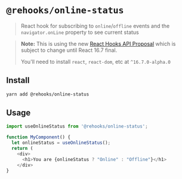# `@rehooks/online-status`

> React hook for subscribing to `online`/`offline` events and the `navigator.onLine` property to see current status

> **Note:** This is using the new [React Hooks API Proposal](https://reactjs.org/docs/hooks-intro.html)
> which is subject to change until React 16.7 final.
>
> You'll need to install `react`, `react-dom`, etc at `^16.7.0-alpha.0`

## Install

```sh
yarn add @rehooks/online-status
```

## Usage

```js
import useOnlineStatus from '@rehooks/online-status';

function MyComponent() {
  let onlineStatus = useOnlineStatus();
  return (
    <div>
      <h1>You are {onlineStatus ? "Online" : "Offline"}</h1>
    </div>
}
```
